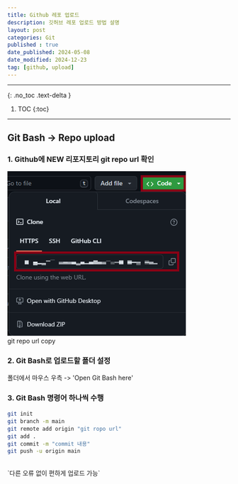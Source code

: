 ```yaml
---
title: Github 레포 업로드
description: 깃허브 레포 업로드 방법 설명
layout: post
categories: Git
published : true
date_published: 2024-05-08
date_modified: 2024-12-23
tag: [github, upload]
---
```

---
{: .no_toc .text-delta }

1. TOC
{:toc}
---

<!-- 글의 제목은 ##
    나머지 큰 제목은 ###
    이후 나머지는 3개이상 -->

## Git Bash -> Repo upload

### 1. Github에 NEW 리포지토리 git repo url 확인
![docs](/assets/img/2024-05-08-git-github-repo-upload-1.png)<br>
git repo url copy
<br>

### 2. Git Bash로 업로드할 폴더 설정
폴더에서 마우스 우측 -> 'Open Git Bash here'
<br>

### 3. Git Bash 명령어 하나씩 수행
```bash
git init
git branch -m main
git remote add origin "git ropo url"
git add .
git commit -m "commit 내용"
git push -u origin main
```
<br>
`다른 오류 없이 편하게 업로드 가능`
